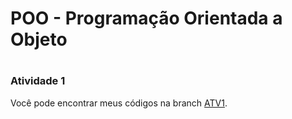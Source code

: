 # POO - Programação Orientada a Objeto
#
### Atividade 1
Você pode encontrar meus códigos na branch [ATV1]([link-para-sua-branch](https://github.com/AnaChristina/POO/tree/atv1)).
